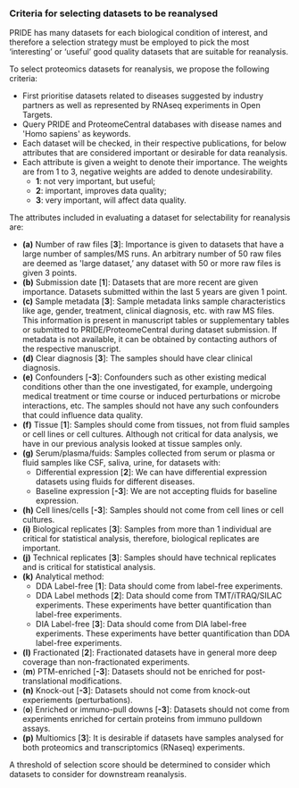 ### Criteria for selecting datasets to be reanalysed

PRIDE has many datasets for each biological condition of interest, and therefore a selection strategy must be employed to pick the most ‘interesting’ or ‘useful’ good quality datasets that are suitable for reanalysis.

To select proteomics datasets for reanalysis, we propose the following criteria:

- First prioritise datasets related to diseases suggested by industry partners as well as represented by RNAseq experiments in Open Targets.
- Query PRIDE and ProteomeCentral databases with disease names and 'Homo sapiens' as keywords. 
- Each dataset will be checked, in their respective publications, for below attributes that are considered important or desirable for data reanalysis. 
- Each attribute is given a weight to denote their importance. The weights are from 1 to 3, negative weights are added to denote undesirability.
  - **1**: not very important, but useful; 
  - **2**: important, improves data quality;
  - **3**: very important, will affect data quality.

The attributes included in evaluating a dataset for selectability for reanalysis are:

- **(a)** Number of raw files [**3**]: Importance is given to datasets that have a large number of samples/MS runs. An arbitrary number of 50 raw files are deemed as 'large dataset,’ any dataset with 50 or more raw files is given 3 points.
- **(b)** Submission date [**1**]: Datasets that are more recent are given importance. Datasets submitted within the last 5 years are given 1 point.
- **(c)** Sample metadata [**3**]: Sample metadata links sample characteristics like age, gender, treatment, clinical diagnosis, etc. with raw MS files. This information is present in manuscript tables or supplementary tables or submitted to PRIDE/ProteomeCentral during dataset submission. If metadata is not available, it can be obtained by contacting authors of the respective manuscript. 
- **(d)** Clear diagnosis [**3**]: The samples should have clear clinical diagnosis.
- **(e)** Confounders [**-3**]: Confounders such as other existing medical conditions other than the one investigated, for example, undergoing medical treatment or time course or induced perturbations or microbe interactions, etc. The samples should not have any such confounders that could influence data quality.
- **(f)** Tissue [**1**]: Samples should come from tissues, not from fluid samples or cell lines or cell cultures. Although not critical for data analysis, we have in our previous analysis looked at tissue samples only.
- **(g)** Serum/plasma/fuids: Samples collected from serum or plasma or fluid samples like CSF, saliva, urine, for datasets with:
   - Differential expression [**2**]: We can have differential expression datasets using fluids for different diseases.
   - Baseline expression [**-3**]: We are not accepting fluids for baseline expression.  
- **(h)** Cell lines/cells [**-3**]: Samples should not come from cell lines or cell cultures.
- **(i)** Biological replicates [**3**]: Samples from more than 1 individual are critical for statistical analysis, therefore, biological replicates are important. 
- **(j)** Technical replicates [**3**]: Samples should have technical replicates and is critical for statistical analysis. 
- **(k)** Analytical method: 
   - DDA Label-free [**1**]: Data should come from label-free experiments.
   - DDA Label methods [**2**]: Data should come from TMT/iTRAQ/SILAC experiments. These experiments have better quantification than label-free experiments.
   - DIA Label-free [**3**]: Data should come from DIA label-free experiments. These experiments have better quantification than DDA label-free experiments. 
- **(l)** Fractionated [**2**]: Fractionated datasets have in general more deep coverage than non-fractionated experiments. 
- (**m**) PTM-enriched [**-3**]: Datasets should not be enriched for post-translational modifications. 
- **(n)** Knock-out [**-3**]: Datasets should not come from knock-out experiements (perturbations). 
- (**o**) Enriched or immuno-pull downs [**-3**]: Datasets should not come from experiments enriched for certain proteins from immuno pulldown assays. 
- **(p)** Multiomics [**3**]: It is desirable if datasets have samples analysed for both proteomics and transcriptomics (RNaseq) experiments. 

A threshold of selection score should be determined to consider which datasets to consider for downstream reanalysis. 
